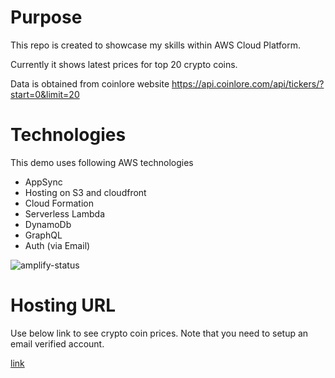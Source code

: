 
# Purpose

This repo is created to showcase my skills within AWS Cloud Platform. 

Currently it shows latest prices for top 20 crypto coins. 

Data is obtained from coinlore website
https://api.coinlore.com/api/tickers/?start=0&limit=20


# Technologies

This demo uses following AWS technologies

* AppSync
* Hosting on S3 and cloudfront
* Cloud Formation
* Serverless Lambda
* DynamoDb
* GraphQL
* Auth (via Email)

![amplify-status](https://raw.githubusercontent.com/bilgrami/resume/master/amplify-app/public/amplify-status.JPG "amplify status")

# Hosting URL

Use below link to see crypto coin prices. Note that you need to setup an email verified account.

[link](http://syedbilgrami-hostingproject-dev-dev.s3-website-us-east-1.amazonaws.com/)



